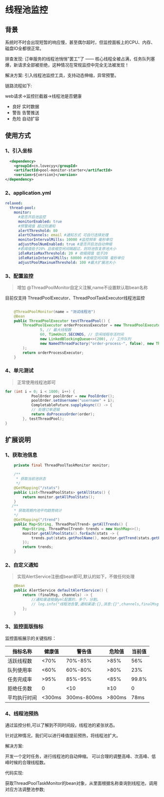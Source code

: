 # 线程池监控

## 背景

系统时不时会出现短暂的响应慢，甚至偶尔超时，但监控面板上的CPU、内存、磁盘IO全都很正常。

排查发现: 订单服务的线程池悄悄"罢工"了 —— 核心线程全被占满，任务队列塞爆，新请求全部被拒绝，这种情况在常规监控中完全无法被发现！

解决方案: 引入线程池监控工具，支持动态伸缩，异常预警。

链路流程如下: 

web请求->监控拦截器->线程池是否健康

+ 良好 实时数据
+ 警告 告警推送
+ 危险 自动扩容

## 使用方式

### 1、引入坐标

```xml
  <dependency>
    <groupId>cn.lovecyy</groupId>
    <artifactId>pool-monitor-starter</artifactId>
    <version>${version}</version>
</dependency>
```

### 2、application.yml

```yml
relaxed:
  thread-pool:
    monitor:
      #是否开启池监控
      monitorEnabled: true
      #预警阈值 超过则通知
      alertThreshold: 80
      alertChannels: email #通知方式 可自行选择处理
      monitorIntervalMills: 10000 #监控频率 毫秒单位
      adjustPoolNumEnabled: true #是否开启池自动伸缩
      #若阈值低于20% 且收缩空闲间隔超过，则将池恢复原池大小
      idleRatioMaxThreshold: 20 # 收缩阈值 低于20
      idleRatioIntervalMills: 60000 #收缩空闲间隔 毫秒单位
      adjustPoolMaxinumThreshold: 100 #最大扩展池大小
```

### 3、配置监控

> 增加 @ThreadPoolMonitor自定义注解,name不设置默认取bean名称

目前仅支持 ThreadPoolExecutor、ThreadPoolTaskExecutor线程池监控

```java
	
    @ThreadPoolMonitor(name = "测试线程池")
	@Bean
	public ThreadPoolExecutor testThreadPool() {
		ThreadPoolExecutor orderProcessExecutor = new ThreadPoolExecutor(3, // 核心线程数
				5, // 最大线程数
				60, TimeUnit.SECONDS, // 空闲线程存活时间
				new LinkedBlockingQueue<>(200), // 工作队列
				new NamedThreadFactory("order-process-", false), new ThreadPoolExecutor.CallerRunsPolicy() // 拒绝策略
		);
		return orderProcessExecutor;
	}


```

### 4、单元测试

> 正常使用线程池即可

```java
for (int i = 0; i < 1000; i++) {
			PoolOrder poolOrder = new PoolOrder();
			poolOrder.setUsername("username" + i);
			CompletableFuture.supplyAsync(() -> {
			// 处理订单逻辑
			return doProcessOrder(order);
		}, testThreadPool);
}
```

## 扩展说明

### 1、获取池信息

```java
	private final ThreadPoolTaskMonitor monitor;

    /**
     * 获取当前池状态
     */
	@GetMapping("/stats")
	public List<ThreadPoolStats> getAllStats() {
		return monitor.getAllPoolStats();
	}
   /**
    * 获取周期内池平均趋势统计
    */
	@GetMapping("/trend")
	public Map<String, ThreadPoolTrend> getAllTrends() {
		Map<String, ThreadPoolTrend> trends = new HashMap<>();
		monitor.getAllPoolStats().forEach(stats -> {
			trends.put(stats.getPoolName(), monitor.getTrend(stats.getPoolName()));
		});
		return trends;
	}
```

### 2、自定义通知

> 实现AlertService注册成bean即可,默认的如下，不做任何处理

```java
	@Bean
	public AlertService defaultAlertService() {
		return (finalMsg, channels) -> {
            //通知渠道根据yml配置的，多个，分割。
			// log.info("线程池告警,通知渠道:{},消息:{}",channels,finalMsg);
		};
	}
```

### 3、监控面版指标

监控面板展示的关键指标：

| 指标名称     | 健康值 | 警告值      | 危险值 | 当前值 |
| ------------ | ------ | ----------- | ------ | ------ |
| 活跃线程数   | <70%   | 70%-85%     | >85%   | 56%    |
| 队列使用率   | <60%   | 60%-80%     | >80%   | 23%    |
| 任务完成率   | >95%   | 85%-95%     | <85%   | 99.8%  |
| 拒绝任务数   | 0      | <10         | ≥10    | 0      |
| 平均执行时间 | <300ms | 300ms-800ms | >800ms | 78ms   |

### 4、线程池预热

通过监控分析,可以了解到不同时间段，线程池的紧张状态。

针对这种情况，我们可以进行峰值提前预热，将线程池扩大。

解决方案:

开发一个定时任务，进行线程池的自动伸缩。
可以合理的调整高峰、次高峰、低峰时候的合理线程数。

代码实现:

获取ThreadPoolTaskMonitor的bean对象，从里面根据名称查询到线程池，调用对应方法调整池参数;